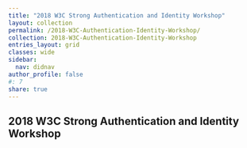 ```yaml
---
title: "2018 W3C Strong Authentication and Identity Workshop"
layout: collection
permalink: /2018-W3C-Authentication-Identity-Workshop/
collection: 2018-W3C-Authentication-Identity-Workshop
entries_layout: grid
classes: wide
sidebar:
  nav: didnav
author_profile: false
#: 7
share: true
---
```


## 2018 W3C Strong Authentication and Identity Workshop